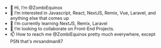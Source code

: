 - 👋 Hi, I’m @ZombiEquinox
- 👀 I’m interested in Javascript, React, NextJS, Remix, Vue, Laravel, and anything else that comes up
- 🌱 I’m currently learning NextJS, Remix, Laravel
- 💞️ I’m looking to collaborate on Front-End Projects.
- 📫 How to reach me @ZombiEquinox pretty much everywhere, except PSN that's mrsandman87

<!---
ZombiEquinox/ZombiEquinox is a ✨ special ✨ repository because its `README.md` (this file) appears on your GitHub profile.
You can click the Preview link to take a look at your changes.
--->
